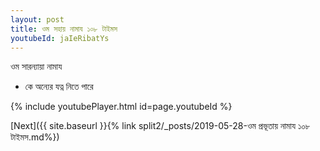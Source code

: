 ```yaml
---
layout: post
title: ওম সহায় নামায ১০৮ টাইমস
youtubeId: jaIeRibatYs
---
```

 
 
 ওম সারন্যায়া নামায  
 
 -  কে অন্যের যত্ন নিতে পারে 
 
  
 
  
 
 
 
 
 
 


{% include youtubePlayer.html id=page.youtubeId %}
 
[Next]({{ site.baseurl }}{% link  split2/_posts/2019-05-28-ওম প্রভূতায় নামায ১০৮ টাইমস.md%})
 
